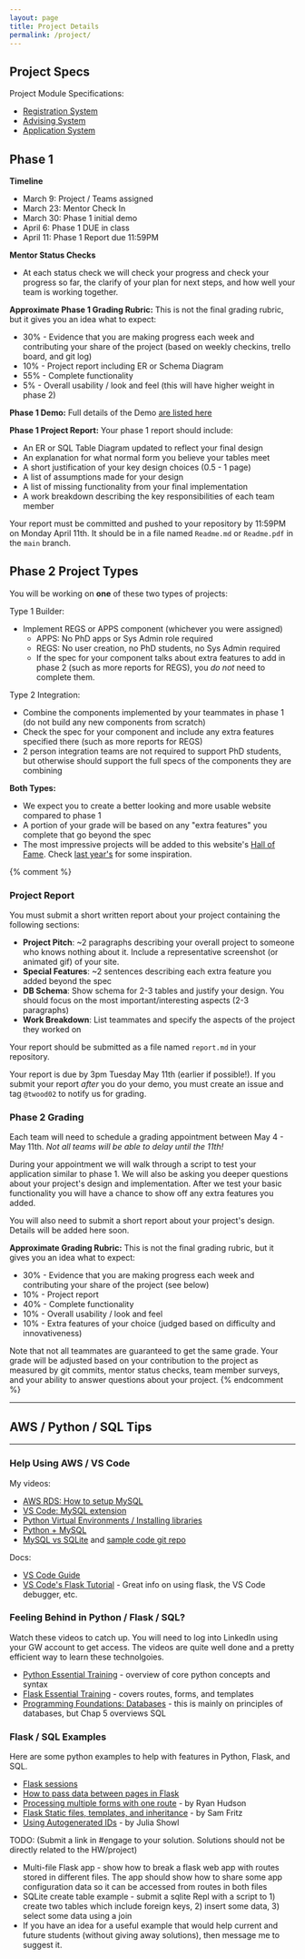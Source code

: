 ```yaml
---
layout: page
title: Project Details
permalink: /project/
---
```


## Project Specs

Project Module Specifications:
 - [Registration System](/project/REGS-2022.docx)
 - [Advising System](/project/ADS-2022.docx)
 - [Application System](/project/APPS-2022.docx)


## Phase 1 


**Timeline**
 - March 9: Project / Teams assigned
 - March 23: Mentor Check In
 - March 30: Phase 1 initial demo
 - April 6: Phase 1 DUE in class
 - April 11: Phase 1 Report due 11:59PM

**Mentor Status Checks**
  - At each status check we will check your progress and check your progress so far, the clarify of your plan for next steps, and how well your team is working together.

**Approximate Phase 1 Grading Rubric:** This is not the final grading rubric, but it gives you an idea what to expect:
  - 30% - Evidence that you are making progress each week and contributing your share of the project (based on weekly checkins, trello board, and git log)
  - 10% - Project report including ER or Schema Diagram
  - 55% - Complete functionality
  - 5% - Overall usability / look and feel (this will have higher weight in phase 2)

**Phase 1 Demo:** Full details of the Demo [are listed here](/project/phase-1)

**Phase 1 Project Report:** Your phase 1 report should include:
  - An ER or SQL Table Diagram updated to reflect your final design
  - An explanation for what normal form you believe your tables meet
  - A short justification of your key design choices (0.5 - 1 page)
  - A list of assumptions made for your design
  - A list of missing functionality from your final implementation
  - A work breakdown describing the key responsibilities of each team member
 
Your report must be committed and pushed to your repository by 11:59PM on Monday April 11th. It should be in a file named `Readme.md` or `Readme.pdf` in the `main` branch. 


## Phase 2 Project Types

You will be working on **one** of these two types of projects:

Type 1 Builder:
 - Implement REGS or APPS component (whichever you were assigned)
   - APPS: No PhD apps or Sys Admin role required
   - REGS: No user creation, no PhD students, no Sys Admin required
   - If the spec for your component talks about extra features to add in phase 2 (such as more reports for REGS), you *do not* need to complete them.

Type 2 Integration:
 - Combine the components implemented by your teammates in phase 1 (do not build any new components from scratch)
 - Check the spec for your component and include any extra features specified there (such as more reports for REGS)
 - 2 person integration teams are not required to support PhD students, but otherwise should support the full specs of the components they are combining

**Both Types:**
 - We expect you to create a better looking and more usable website compared to phase 1
 - A portion of your grade will be based on any "extra features" you complete that go beyond the spec
 - The most impressive projects will be added to this website's [Hall of Fame](/hall). Check [last year's](https://cs2541-21s.github.io/hall/) for some inspiration.

{% comment %}

### Project Report
You must submit a short written report about your project containing the following sections:

  - **Project Pitch**: ~2 paragraphs describing your overall project to someone who knows nothing about it. Include a representative screenshot (or animated gif) of your site.
  - **Special Features**: ~2 sentences describing each extra feature you added beyond the spec
  - **DB Schema**: Show schema for 2-3 tables and justify your design. You should focus on the most important/interesting aspects (2-3 paragraphs)
  - **Work Breakdown**: List teammates and specify the aspects of the project they worked on

Your report should be submitted as a file named  `report.md` in your repository.

Your report is due by 3pm Tuesday May 11th (earlier if possible!). If you submit your report *after* you do your demo, you must create an issue and tag `@twood02` to notify us for grading.

### Phase 2 Grading
Each team will need to schedule a grading appointment between May 4 - May 11th. *Not all teams will be able to delay until the 11th!*

During your appointment we will walk through a script to test your application similar to phase 1. We will also be asking you deeper questions about your project's design and implementation. After we test your basic functionality you will have a chance to show off any extra features you added.

You will also need to submit a short report about your project's design. Details will be added here soon.

**Approximate Grading Rubric:** This is not the final grading rubric, but it gives you an idea what to expect:
  - 30% - Evidence that you are making progress each week and contributing your share of the project (see below)
  - 10% - Project report
  - 40% - Complete functionality
  - 10% - Overall usability / look and feel
  - 10% - Extra features of your choice (judged based on difficulty and innovativeness)

Note that not all teammates are guaranteed to get the same grade. Your grade will be adjusted based on your contribution to the project as measured by git commits, mentor status checks, team member surveys, and your ability to answer questions about your project.
{% endcomment %}

---
## AWS / Python / SQL Tips
---

### Help Using AWS / VS Code
My videos:
 - [AWS RDS: How to setup MySQL](https://youtu.be/cL8u9mMCJsQ)
 - [VS Code: MySQL extension](https://youtu.be/1FSHAsP20cg)
 - [Python Virtual Environments / Installing libraries](https://youtu.be/7CGtFr0XYE8)
 - [Python + MySQL](https://youtu.be/53ToK78EsmU)
 - [MySQL vs SQLite](https://youtu.be/dYzSWSMD3Tk) and [sample code git repo](https://github.com/cs2541-22s/flask-sample-mysql)

Docs:
 - [VS Code Guide](https://docs.google.com/document/d/1tKK1miWh-AS9Q-j2JwAACkYMEsM8eGICDMhSWYCwQ4o/edit?usp=sharing)
 - [VS Code's Flask Tutorial](https://code.visualstudio.com/docs/python/tutorial-flask) - Great info on using flask, the VS Code debugger, etc.

### Feeling Behind in Python / Flask / SQL?
Watch these videos to catch up.  You will need to log into LinkedIn using your GW account to get access. The videos are quite well done and a pretty efficient way to learn these technolgoies.
  - [Python Essential Training](https://www.linkedin.com/learning-login/share?account=74651410&forceAccount=false&redirect=https%3A%2F%2Fwww.linkedin.com%2Flearning%2Fpython-essential-training-2%3Ftrk%3Dshare_ent_url%26shareId%3DckSZUbeWRW6TasHVFkr3Eg%253D%253D) - overview of core python concepts and syntax
  - [Flask Essential Training](https://www.linkedin.com/learning-login/share?account=74651410&forceAccount=false&redirect=https%3A%2F%2Fwww.linkedin.com%2Flearning%2Fflask-essential-training%3Ftrk%3Dshare_ent_url%26shareId%3Dr5AlZEacSFy5yqntXYf54Q%253D%253D) - covers routes, forms, and templates
  - [Programming Foundations: Databases](https://www.linkedin.com/learning-login/share?account=74651410&forceAccount=false&redirect=https%3A%2F%2Fwww.linkedin.com%2Flearning%2Fprogramming-foundations-databases-2%3Ftrk%3Dshare_ent_url%26shareId%3Dz9N5keEoQy2IR25xhNCn6g%253D%253D) - this is mainly on principles of databases, but Chap 5 overviews SQL

### Flask / SQL Examples

Here are some python examples to help with features in Python, Flask, and SQL.

  - [Flask sessions](https://repl.it/@twood02/SessionTest#main.py)
  - [How to pass data between pages in Flask](https://replit.com/@twood02/flaskdata)
  - [Processing multiple forms with one route](https://repl.it/@twood02/MultipleFormExample#main.py) - by Ryan Hudson
  - [Flask Static files, templates, and inheritance](https://replit.com/@twood02/Multiple-Templates-Static-Files-Inherited-Templates) - by Sam Fritz
  - [Using Autogenerated IDs](https://replit.com/@twood02/Flask-SQLite-autoincrement-example) - by Julia Showl

TODO: (Submit a link in #engage to your solution. Solutions should not be directly related to the HW/project)
  - Multi-file Flask app - show how to break a flask web app  with routes stored in different files. The app should show how to share some app configuration data so it can be accessed from routes in both files
  - SQLite create table example - submit a sqlite Repl with a script to 1) create two tables which include foreign keys, 2) insert some data, 3) select some data using a join
  - If you have an idea for a useful example that would help current and future students (without giving away solutions), then message me to suggest it.